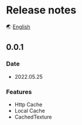 # Release notes

🌏 [English](ReleaseNotes.en.md)

## 0.0.1

### Date

* 2022.05.25

### Features

* Http Cache
* Local Cache
* CachedTexture